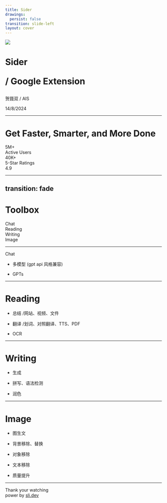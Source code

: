 ```yaml
---
title: Sider 
drawings:
  persist: false
transition: slide-left
layout: cover
---
```


<div flex items-center gap-4>
  <img class="h-14 inline-block" src="/logo.png"/> 

  <h1 class="!m-0" slide-text-primary font-500 flex items-end>
    Sider
    <p text-3 class="leading-none">/ Google Extension</p>
  </h1>
  
</div>



贺聂双 / <span text-3>AIS</span>   

<p class="fixed bottom-10 text-3 color-gray">
 14/8/2024
</p>




---

<h1 text-center>
  Get Faster, Smarter, and More Done
</h1>

<div h-100 flex class="justify-around">

  <div flex flex-col justify-center items-center>
   <div text-12 font-600>5M+</div>
   <div>Active Users</div>
  </div>

  <div flex flex-col justify-center items-center>
   <div text-12 font-600>40K+</div>
   <div>5-Star Ratings</div>
  </div>


  <div flex flex-col justify-center items-center>
    <div text-12 font-600>4.9</div>
    <div class="color-#F6C360" >
      <carbon-star-filled/>
      <carbon-star-filled/>
      <carbon-star-filled/>
      <carbon-star-filled/>
      <carbon-star-filled/>
    </div>
  </div>

</div>


---
transition:  fade
---

<h1   
  v-motion
  :initial="{ x: 50, y: 50 }"
  :enter="{ x: 0, y: 200 }"
  :click-1="{ x: 0, y: 0 }"
  slide-text-primary
  font-500
  text-center>
  Toolbox
</h1>


<div v-click="1" h-100 flex justify-around>
  <div flex flex-col justify-center items-center text-12>
    Chat
  </div>

  <div flex flex-col justify-center items-center text-12>
    Reading
  </div>

  <div flex flex-col justify-center items-center text-12>
    Writing
  </div>

  <div flex flex-col justify-center items-center text-12>
    Image
  </div>
</div>




---

<div   
  v-motion
  :initial="{ x: 35, y: 225 }"
  :enter="{ x: 0, y: 0, 'font-weight': 500 }"
  :click-1="{ x: 0, y: 0 }"
  :class="$nav.currentPage === 4 ? 'slide-text-primary':''"
  text-12
  inline-block
  >
  Chat
</div>


<div h-100 text-6 flex flex-col justify-center items-start>
  <div v-click="1">

  - 多模型 <span v-click="2" text-4>(gpt api 风格兼容)</span>
  </div>

  <div v-click="3">

  - GPTs
  </div>
</div>


---


<h1 slide-text-primary inline-block font-500>
  Reading
</h1>



<div h-100 text-6 flex flex-col justify-center items-start>
  <div v-click="1">

  - 总结 <span v-click="2" text-4>/网站、视频、文件</span>
  </div>

  <div v-click="3">

  - 翻译 <span v-click="4" text-4>/划词、对照翻译、TTS、PDF</span>
  </div>

  <div v-click="5">

  - OCR
  </div>
</div>



---


<h1 slide-text-primary inline-block font-500>
  Writing
</h1>



<div h-100 text-6 flex flex-col justify-center items-start>
  <div v-click="1">

  - 生成 
  </div>

  <div v-click="3">

  - 拼写、语法检测 
  </div>

  <div v-click="5">

  - 润色
  </div>
</div>



---


<h1 slide-text-primary inline-block font-500>
  Image
</h1>



<div h-100 text-6 flex flex-col justify-center items-start>
  <div v-click="1">

  - 图生文 
  </div>

  <div v-click="3">

  - 背景移除、替换
  </div>

  <div v-click="5">

  - 对象移除
  </div>


  <div v-click="5">

  - 文本移除
  </div>

  <div v-click="5">

  - 质量提升
  </div>
</div>




---

<div h-full flex flex-col items-center justify-center>
  <div class="slide-text-primary text-16 font-500">Thank your watching</div>
  <div w-full text-right mr-70 color-gray-300>
    <span>power by </span>
    <a href="https://github.com/sujianqingfeng/talks">
      sli.dev
    </a>
  </div>
</div>